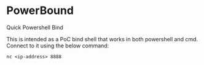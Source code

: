 # PowerBound
Quick Powershell Bind

This is intended as a PoC bind shell that works in both powershell and cmd. Connect to it using the below command:

`nc <ip-address> 8888`
